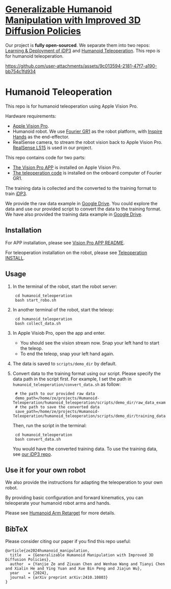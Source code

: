 # [Generalizable Humanoid Manipulation with Improved 3D Diffusion Policies](https://humanoid-manipulation.github.io/)

Our project is **fully open-sourced**. We separate them into two repos: [Learning & Deployment of iDP3](https://github.com/YanjieZe/Improved-3D-Diffusion-Policy) and [Humanoid Teleoperation](https://github.com/YanjieZe/Humanoid-Teleoperation). This repo is for humanoid teleoperation.


https://github.com/user-attachments/assets/9c013594-2181-47f7-a190-bb754c1fd934


# Humanoid Teleoperation

This repo is for humanoid teleoperation using Apple Vision Pro. 

Hardware requirements:
- [Apple Vision Pro](https://www.apple.com/apple-vision-pro/). 
- Humanoid robot. We use [Fourier GR1](https://www.fourierintelligence.com/gr1) as the robot platform, with [Inspire Hands](https://inspire-robots.store/collections/the-dexterous-hands) as the end-effector.
- RealSense camera, to stream the robot vision back to Apple Vision Pro. [RealSense L515](https://www.intelrealsense.com/lidar-camera-l515/) is used in our project.

This repo contains code for two parts:
-  [The Vision Pro APP](vision_pro_app/README.md) is installed on Apple Vision Pro.
-  [The teleoperation code](humanoid_teleoperation/README.md)  is installed on the onboard computer of Fourier GR1. 

The training data is collected and the converted to the training format to train [iDP3](https://github.com/YanjieZe/Improved-3D-Diffusion-Policy).


We provide the raw data example in [Google Drive](https://drive.google.com/file/d/1JOaOYugZDtkrz3aYpQq3w8zQPdy4AudD/view?usp=sharing). You could explore the data and use our provided script to convert the data to the training format. We have also provided the training data example in [Google Drive](https://drive.google.com/file/d/1c-rDOe1CcJM8iUuT1ecXKjDYAn-afy2e/view?usp=sharing).

## Installation

For APP installation, please see [Vision Pro APP README](vision_pro_app/README.md).

For teleoperation installation on the robot, please see [Teleoperation INSTALL](humanoid_teleoperation/README.md).

## Usage


1. In the terminal of the robot, start the robot server:

        cd humanoid_teleoperation
        bash start_robo.sh

2. In another terminal of the robot, start the teleop:

        cd humanoid_teleoperation
        bash collect_data.sh

3. In Apple Visiob Pro, open the app and enter. 
    - You should see the vision stream now. Snap your left hand to start the teleop.
    - To end the teleop, snap your left hand again.

4. The data is saved to `scripts/demo_dir` by default. 


5. Convert data to the training format using our script. Please specify the data path in the script first. For example, I set the path in `humanoid_teleoperation/convert_data.sh` as follow:

        # the path to our provided raw data
        demo_path=/home/ze/projects/Humanoid-Teleoperation/humanoid_teleoperation/scripts/demo_dir/raw_data_example
        # the path to save the converted data
        save_path=/home/ze/projects/Humanoid-Teleoperation/humanoid_teleoperation/scripts/demo_dir/training_data_example

    Then, run the script in the terminal:

        cd humanoid_teleoperation
        bash convert_data.sh
    
    You would have the converted training data. To use the training data, see [our iDP3 repo](https://github.com/YanjieZe/Improved-3D-Diffusion-Policy).

## Use it for your own robot

We also provide the instructions for adapting the teleoperation to your own robot.

By providing basic configuration and forward kinematics, you can teleoperate your humanoid robot arms and hands.

Please see [Humanoid Arm Retarget](https://github.com/Hao-Starrr/humanoid-arm-retarget) for more details.

## BibTeX

Please consider citing our paper if you find this repo useful:
```
@article{ze2024humanoid_manipulation,
  title   = {Generalizable Humanoid Manipulation with Improved 3D Diffusion Policies},
  author  = {Yanjie Ze and Zixuan Chen and Wenhao Wang and Tianyi Chen and Xialin He and Ying Yuan and Xue Bin Peng and Jiajun Wu},
  year    = {2024},
  journal = {arXiv preprint arXiv:2410.10803}
}
```
